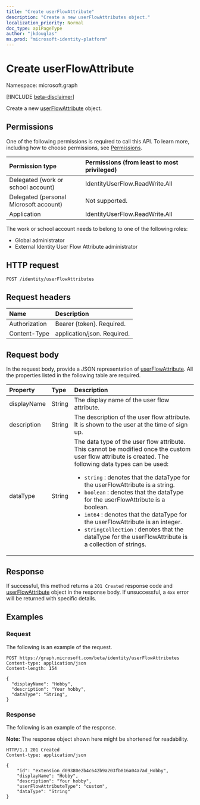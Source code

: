 ```yaml
---
title: "Create userFlowAttribute"
description: "Create a new userFlowAttributes object."
localization_priority: Normal
doc_type: apiPageType
author: "jkdouglas"
ms.prod: "microsoft-identity-platform"
---
```


# Create userFlowAttribute

Namespace: microsoft.graph

[!INCLUDE [beta-disclaimer](../../includes/beta-disclaimer.md)]

Create a new [userFlowAttribute](../resources/userflowattributes.md) object.

## Permissions

One of the following permissions is required to call this API. To learn more, including how to choose permissions, see [Permissions](/graph/permissions-reference).

|Permission type      | Permissions (from least to most privileged)              |
|:--------------------|:---------------------------------------------------------|
|Delegated (work or school account)|IdentityUserFlow.ReadWrite.All|
|Delegated (personal Microsoft account)| Not supported.|
|Application|IdentityUserFlow.ReadWrite.All|

The work or school account needs to belong to one of the following roles:

* Global administrator
* External Identity User Flow Attribute administrator

## HTTP request

<!-- { "blockType": "ignored" } -->

```http
POST /identity/userFlowAttributes
```

## Request headers

|Name|Description|
|:---------------|:----------|
|Authorization|Bearer {token}. Required.|
|Content-Type|application/json. Required.|

## Request body

In the request body, provide a JSON representation of [userFlowAttribute](../resources/userflowattributes.md). All the properties listed in the following table are required.

|Property|Type|Description|
|:---------------|:--------|:----------|
|displayName|String|The display name of the user flow attribute.|
|description|String|The description of the user flow attribute. It is shown to the user at the time of sign up.|
|dataType|String|The data type of the user flow attribute. This cannot be modified once the custom user flow attribute is created. The following data types can be used: <ul><li/> `string` : denotes that the dataType for the userFlowAttribute is a string. <li/> `boolean` : denotes that the dataType for the userFlowAttribute is a boolean. <li/> `int64` : denotes that the dataType for the userFlowAttribute is an integer. <li/> `stringCollection` : denotes that the dataType for the userFlowAttribute is a collection of strings.</ul>|

## Response

If successful, this method returns a `201 Created` response code and [userFlowAttribute](../resources/userflowattributes.md) object in the response body. If unsuccessful, a `4xx` error will be returned with specific details.

## Examples

### Request

The following is an example of the request.

<!-- {
  "blockType": "request",
  "name": "create_userFlowAttribute_from_userFlowAttributes"
}
-->

``` http
POST https://graph.microsoft.com/beta/identity/userFlowAttributes
Content-type: application/json
Content-length: 154

{
  "displayName": "Hobby",
  "description": "Your hobby",
  "dataType": "String",
}
```

### Response

The following is an example of the response.

**Note:** The response object shown here might be shortened for readability.

<!-- {
  "blockType": "response",
  "truncated": true,
  "@odata.type": "microsoft.graph.userFlowAttributes"
} -->

```http
HTTP/1.1 201 Created
Content-type: application/json

{
    "id": "extension_d09380e2b4c642b9a203fb816a04a7ad_Hobby",
    "displayName": "Hobby",
    "description": "Your hobby",
    "userFlowAttributeType": "custom",
    "dataType": "String"
}
```
